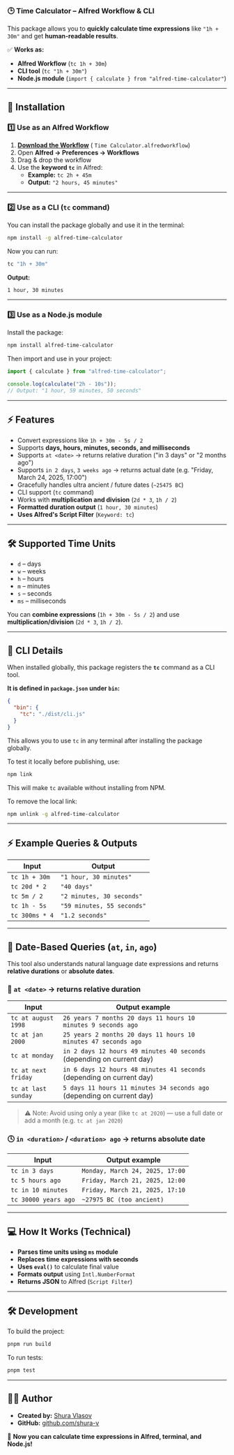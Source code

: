 ### 🕒 **Time Calculator – Alfred Workflow & CLI**

This package allows you to **quickly calculate time expressions** like `"1h + 30m"` and get **human-readable results**.

✅ **Works as:**

- **Alfred Workflow** (`tc 1h + 30m`)
- **CLI tool** (`tc "1h + 30m"`)
- **Node.js module** (`import { calculate } from "alfred-time-calculator"`)

---

## **🚀 Installation**

### **1️⃣ Use as an Alfred Workflow**

1. **[Download the Workflow](https://github.com/shura-v/alfred-time-calculator/releases/latest)** (
   `Time Calculator.alfredworkflow`)
2. Open **Alfred → Preferences → Workflows**
3. Drag & drop the workflow
4. Use the **keyword `tc`** in Alfred:
    - **Example:** `tc 2h + 45m`
    - **Output:** `"2 hours, 45 minutes"`

---

### **2️⃣ Use as a CLI (`tc` command)**

You can install the package globally and use it in the terminal:

```sh
npm install -g alfred-time-calculator
```

Now you can run:

```sh
tc "1h + 30m"
```

**Output:**

```
1 hour, 30 minutes
```

---

### **3️⃣ Use as a Node.js module**

Install the package:

```sh
npm install alfred-time-calculator
```

Then import and use in your project:

```ts
import { calculate } from "alfred-time-calculator";

console.log(calculate("2h - 10s"));
// Output: "1 hour, 59 minutes, 50 seconds"
```

---

## **⚡ Features**

- Convert expressions like `1h + 30m - 5s / 2`
- Supports **days, hours, minutes, seconds, and milliseconds**
- Supports `at <date>` → returns relative duration ("in 3 days" or "2 months ago")
- Supports `in 2 days`, `3 weeks ago` → returns actual date (e.g. "Friday, March 24, 2025, 17:00")
- Gracefully handles ultra ancient / future dates (`~25475 BC`)
- CLI support (`tc` command)
- Works with **multiplication and division** (`2d * 3`, `1h / 2`)
- **Formatted duration output** (`1 hour, 30 minutes`)
- **Uses Alfred's Script Filter** (`Keyword: tc`)

---

## **🛠 Supported Time Units**

- `d` – days
- `w` – weeks
- `h` – hours
- `m` – minutes
- `s` – seconds
- `ms` – milliseconds

You can **combine expressions** (`1h + 30m - 5s / 2`) and use **multiplication/division** (`2d * 3`, `1h / 2`).

---

## **📜 CLI Details**

When installed globally, this package registers the **`tc`** command as a CLI tool.

**It is defined in `package.json` under `bin`:**

```json
{
  "bin": {
    "tc": "./dist/cli.js"
  }
}
```

This allows you to use `tc` in any terminal after installing the package globally.

To test it locally before publishing, use:

```sh
npm link
```

This will make `tc` available without installing from NPM.

To remove the local link:

```sh
npm unlink -g alfred-time-calculator
```

---

## **⚡ Example Queries & Outputs**

| Input          | Output                     |
|----------------|----------------------------|
| `tc 1h + 30m`  | `"1 hour, 30 minutes"`     |
| `tc 20d * 2`   | `"40 days"`                |
| `tc 5m / 2`    | `"2 minutes, 30 seconds"`  |
| `tc 1h - 5s`   | `"59 minutes, 55 seconds"` |
| `tc 300ms * 4` | `"1.2 seconds"`            |

---

## 🧪 Date-Based Queries (`at`, `in`, `ago`)

This tool also understands natural language date expressions and returns **relative durations** or **absolute dates**.

### 🧭 `at <date>` → returns relative duration

| Input               | Output example                                                         |
|---------------------|------------------------------------------------------------------------|
| `tc at august 1998` | `26 years 7 months 20 days 11 hours 10 minutes 9 seconds ago`          |
| `tc at jan 2000`    | `25 years 2 months 20 days 11 hours 10 minutes 47 seconds ago`         |
| `tc at monday`      | `in 2 days 12 hours 49 minutes 40 seconds` (depending on current day)  |
| `tc at next friday` | `in 6 days 12 hours 48 minutes 41 seconds` (depending on current day)  |
| `tc at last sunday` | `5 days 11 hours 11 minutes 34 seconds ago` (depending on current day) |

> ⚠️ Note: Avoid using only a year (like `tc at 2020`) — use a full date or add a month (e.g. `tc at jan 2020`)

### 🕓 `in <duration>` / `<duration> ago` → returns absolute date

| Input                | Output example                  |
|----------------------|---------------------------------|
| `tc in 3 days`       | `Monday, March 24, 2025, 17:00` |
| `tc 5 hours ago`     | `Friday, March 21, 2025, 12:00` |
| `tc in 10 minutes`   | `Friday, March 21, 2025, 17:10` |
| `tc 30000 years ago` | `~27975 BC (too ancient)`       |

---

## **💻 How It Works (Technical)**

- **Parses time units using `ms` module**
- **Replaces time expressions with seconds**
- **Uses `eval()`** to calculate final value
- **Formats output** using `Intl.NumberFormat`
- **Returns JSON** to Alfred (`Script Filter`)

---

## **🛠 Development**

To build the project:

```sh
pnpm run build
```

To run tests:

```sh
pnpm test
```

---

## **👨‍💻 Author**

- **Created by:** [Shura Vlasov](https://github.com/shura-v)
- **GitHub:** [github.com/shura-v](https://github.com/shura-v)

🚀 **Now you can calculate time expressions in Alfred, terminal, and Node.js!**
